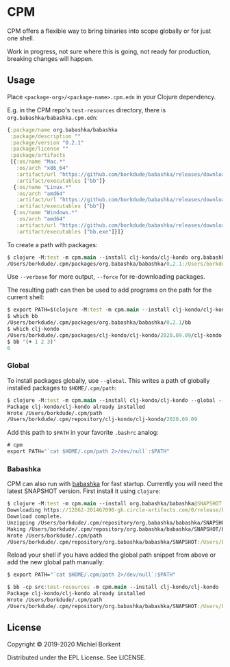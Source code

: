 # CPM

CPM offers a flexible way to bring binaries into scope globally or for just one shell.

Work in progress, not sure where this is going, not ready for production,
breaking changes will happen.

## Usage

Place `<package-org>/<package-name>.cpm.edn` in your Clojure dependency.

E.g. in the CPM repo's `test-resources` directory, there is `org.babashka/babashka.cpm.edn`:

``` clojure
{:package/name org.babashka/babashka
 :package/description ""
 :package/version "0.2.1"
 :package/license ""
 :package/artifacts
 [{:os/name "Mac.*"
   :os/arch "x86_64"
   :artifact/url "https://github.com/borkdude/babashka/releases/download/v0.2.1/babashka-0.2.1-macos-amd64.zip"
   :artifact/executables ["bb"]}
  {:os/name "Linux.*"
   :os/arch "amd64"
   :artifact/url "https://github.com/borkdude/babashka/releases/download/v0.2.1/babashka-0.2.1-linux-amd64.zip"
   :artifact/executables ["bb"]}
  {:os/name "Windows.*"
   :os/arch "amd64"
   :artifact/url "https://github.com/borkdude/babashka/releases/download/v0.2.1/babashka-0.2.1-windows-amd64.zip"
   :artifact/executables ["bb.exe"]}]}
```

To create a path with packages:

``` clojure
$ clojure -M:test -m cpm.main --install clj-kondo/clj-kondo org.babashka/babashka
/Users/borkdude/.cpm/packages/org.babashka/babashka/0.2.1:/Users/borkdude/.cpm/packages/clj-kondo/clj-kondo/2020.09.09
```

Use `--verbose` for more output, `--force` for re-downloading packages.

The resulting path can then be used to add programs on the path for the current shell:

``` clojure
$ export PATH=$(clojure -M:test -m cpm.main --install clj-kondo/clj-kondo org.babashka/babashka):$PATH
$ which bb
/Users/borkdude/.cpm/packages/org.babashka/babashka/0.2.1/bb
$ which clj-kondo
/Users/borkdude/.cpm/packages/clj-kondo/clj-kondo/2020.09.09/clj-kondo
$ bb '(+ 1 2 3)'
6
```

### Global

To install packages globally, use `--global`. This writes a path of globally installed packages to `$HOME/.cpm/path`:

``` clojure
$ clojure -M:test -m cpm.main --install clj-kondo/clj-kondo --global --verbose
Package clj-kondo/clj-kondo already installed
Wrote /Users/borkdude/.cpm/path
/Users/borkdude/.cpm/repository/clj-kondo/clj-kondo/2020.09.09
```

Add this path to `$PATH` in your favorite `.bashrc` analog:

``` clojure
# cpm
export PATH="`cat $HOME/.cpm/path 2>/dev/null`:$PATH"
```

### Babashka

CPM can also run with [babashka](https://github.com/borkdude/babashka) for fast startup. Currently you will need the latest SNAPSHOT version. First install it using `clojure`:

``` clojure
$ clojure -M:test -m cpm.main --install org.babashka/babashka@SNAPSHOT --global --verbose
Downloading https://12062-201467090-gh.circle-artifacts.com/0/release/babashka-0.2.2-SNAPSHOT-macos-amd64.zip to /Users/borkdude/.cpm/repository/org.babashka/babashka/SNAPSHOT/babashka-0.2.2-SNAPSHOT-macos-amd64.zip
Download complete.
Unzipping /Users/borkdude/.cpm/repository/org.babashka/babashka/SNAPSHOT/babashka-0.2.2-SNAPSHOT-macos-amd64.zip to /Users/borkdude/.cpm/repository/org.babashka/babashka/SNAPSHOT
Making /Users/borkdude/.cpm/repository/org.babashka/babashka/SNAPSHOT/bb executable.
Wrote /Users/borkdude/.cpm/path
/Users/borkdude/.cpm/repository/org.babashka/babashka/SNAPSHOT:/Users/borkdude/.cpm/repository/clj-kondo/clj-kondo/2020.09.09
```

Reload your shell if you have added the global path snippet from above or add the new global path manually:

``` clojure
$ export PATH="`cat $HOME/.cpm/path 2>/dev/null`:$PATH"
```

``` clojure
$ bb -cp src:test-resources -m cpm.main --install clj-kondo/clj-kondo --global --verbose
Package clj-kondo/clj-kondo already installed
Wrote /Users/borkdude/.cpm/path
/Users/borkdude/.cpm/repository/org.babashka/babashka/SNAPSHOT:/Users/borkdude/.cpm/repository/clj-kondo/clj-kondo/2020.09.09
```

## License

Copyright © 2019-2020 Michiel Borkent

Distributed under the EPL License. See LICENSE.
